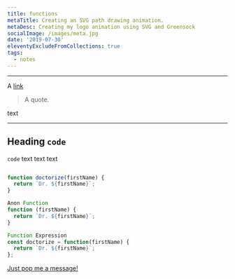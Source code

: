```yaml
---
title: functions
metaTitle: Creating an SVG path drawing animation.
metaDesc: Creating my logo animation using SVG and Greensock
socialImage: /images/meta.jpg
date: '2019-07-30'
eleventyExcludeFromCollections: true
tags:
  - notes
---
```




---

A [link](https://twitter.com/link)

>A quote.

text

---

## Heading `code`

`code` text text text

```js

function doctorize(firstName) {
  return `Dr. ${firstName}`;
}

Anon Function
function (firstName) {
  return `Dr. ${firstName}`;
}

Function Expression
const doctorize = function(firstName) {
  return `Dr. ${firstName}`;
};

```


[Just pop me a message!](https://twitter.com/cassiecodes)

